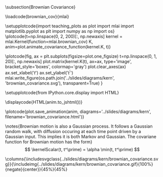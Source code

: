 \subsection{Brownian Covariance}

\loadcode{brownian_cov}{mlai}

\setupplotcode{import teaching_plots as plot
import mlai
import matplotlib.pyplot as plt
import numpy as np
import os}
\plotcode{t=np.linspace(0, 2, 200)[:, np.newaxis]
kernel = mlai.Kernel(function=mlai.brownian_cov)
K, anim=plot.animate_covariance_function(kernel.K, t)}

\plotcode{fig, ax = plt.subplots(figsize=plot.one_figsize)
t=np.linspace(0, 1, 20)[:, np.newaxis]
plot.matrix(kernel.K(t), ax=ax, type='image', bracket_style='boxes', colormap='gray')
plot.clear_axes(ax)
ax.set_xlabel('$t$')
ax.set_ylabel('$t^\prime$')
mlai.write_figure(os.path.join('../slides/diagrams/kern', 'brownian_covariance.svg'), 
                  transparent=True)
}

\setupplotcode{from IPython.core.display import HTML}

\displaycode{HTML(anim.to_jshtml())}

\plotcode{plot.save_animation(anim, 
                    diagrams='../slides/diagrams/kern', 
				    filename='brownian_covariance.html')}

\notes{Brownian motion is also a Gaussian process. It follows a Gaussian random walk, with diffusion occuring at each time point driven by a Gaussian input. This implies it is both Markov and Gaussian. The covariane function for Brownian motion has the form}
$$
\kernelScalar(t, t^\prime) = \alpha \min(t, t^\prime)
$$

<!--\columns{
\includesvg{../slides/diagrams/kern/brownian_covariance.svg}
}{
\includehtml{../slides/diagrams/kern/brownian_covariance.html}{512}{384}
}{50%}{50%}
\notes{\caption{The covariance of Brownian motion, and some samples from the covariance showing the functional form.}}-->
\columns{\includesvgclass{../slides/diagrams/kern/brownian_covariance.svg}}{\includeimg{../slides/diagrams/kern/brownian_covariance.gif}{100%}{negate}{center}}{45%}{45%}

